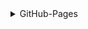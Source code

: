 <details>
  <summary>GitHub-Pages</summary>

  Desenvolver pagina gitthub-pages

  Agora vamos começa a escrever para commitar e fazer modificar.

</details>